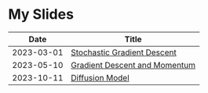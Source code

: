 # My Slides

Date | Title
------- | -------
2023-03-01 | [Stochastic Gradient Descent](slides/2023-03-01-SGD)
2023-05-10 | [Gradient Descent and Momentum](slides/2023-05-10-Momentum)
2023-10-11 | [Diffusion Model](slides/2023-10-11-Diffusion-model)

